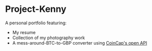 # Project-Kenny

A personal portfolio featuring:
- My resume
- Collection of my photography work
- A mess-around-BTC-to-GBP converter using [CoinCap's open API](https://docs.coincap.io/)
